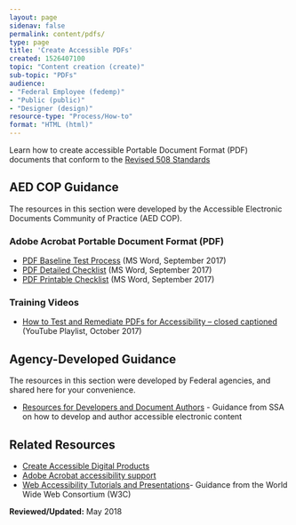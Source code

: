 ```yaml
---
layout: page
sidenav: false
permalink: content/pdfs/
type: page
title: 'Create Accessible PDFs'
created: 1526407100
topic: "Content creation (create)"
sub-topic: "PDFs"
audience:
- "Federal Employee (fedemp)"
- "Public (public)"
- "Designer (design)"
resource-type: "Process/How-to"
format: "HTML (html)"
---
```


Learn how to create accessible Portable Document Format (PDF) documents that conform to the [Revised 508 Standards][1]

## AED COP Guidance

The resources in this section were developed by the Accessible Electronic Documents Community of Practice (AED COP).

### Adobe Acrobat Portable Document Format (PDF)

  * [PDF Baseline Test Process][2] (MS Word, September 2017)
  * [PDF Detailed Checklist][3] (MS Word, September 2017)
  * [PDF Printable Checklist][4] (MS Word, September 2017)

### Training Videos

  * [How to Test and Remediate PDFs for Accessibility – closed captioned][5] (YouTube Playlist, October 2017)

## Agency-Developed Guidance

The resources in this section were developed by Federal agencies, and shared here for your convenience.

  * [Resources for Developers and Document Authors][6] - Guidance from SSA on how to develop and author accessible electronic content

## Related Resources

  * [Create Accessible Digital Products][7]
  * [Adobe Acrobat accessibility support][8]
  * [Web Accessibility Tutorials and Presentations][9]- Guidance from the World Wide Web Consortium (W3C)

**Reviewed/Updated:** May 2018

 [1]: https://www.access-board.gov/guidelines-and-standards/communications-and-it/about-the-ict-refresh/final-rule/text-of-the-standards-and-guidelines
 [2]: https://assets.section508.gov/files/PDF%20Baseline%20Test%20Process.docx
 [3]: https://assets.section508.gov/files/PDF%20Detailed%20508%20Accessibility%20Checklist.docx
 [4]: https://assets.section508.gov/files/PDF%20Printable%20Checklist.docx
 [5]: https://www.youtube.com/playlist?list=PLt-4cbpi4NBvGYKCHnIdwk4tfhcoalw8g
 [6]: https://www.ssa.gov/accessibility/developer_resources.html
 [7]: https://section508.gov/create
 [8]: https://www.adobe.com/accessibility/products/acrobat.html
 [9]: https://www.w3.org/WAI/train